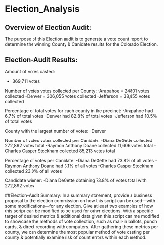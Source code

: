 # Election_Analysis

## Overview of Election Audit: 

The purpose of this Election audit is to generate a vote count report to determine the winning County & Canidate results for the Colorado Election. 

## Election-Audit Results: 

Amount of votes casted:
 - 369,711 votes
  
Number of votes votes collected per County:
-Arapahoe = 24801 votes collected
-Denver = 306,055 votes collected
-Jefferson = 38,855 votes collected 

Percentage of total votes for each county in the precinct:
-Arapahoe had 6.7% of total votes 
-Denver had 82.8% of total votes
-Jefferson had 10.5% of total votes

County with the largest number of votes:
-Denver

Number of votes votes collected per Canidate:
-Diana DeGette collected 272,892 votes total
-Raymon Anthony Doane collected 11,606 votes total 
-Charles Casper Stockham collected 85,213 votes total

Percentage of votes per Canidate:
-Diana DeGette had 73.8% of all votes
-Raymon Anthony Doane had 3.1% of all votes
-Charles Casper Stockham collected 23.0% of all votes

Candidate winner:
-Diana DeGette obtaining 73.8% of votes total with 272,892 votes 

##Election-Audit Summary: In a summary statement, provide a business proposal to the election commission on how this script can be used—with some modifications—for any election. Give at least two examples of how this script can be modified to be used for other elections.
With a specific target of desired metrics & additional data given this script can me modified to showcase the methods of vote collection, such as mail-in ballots, punch cards, & direct recording with computers. After gathering these metrics per county, we can determine the most popular method of vote casting per county & potentially examine risk of count errors within each method.   
